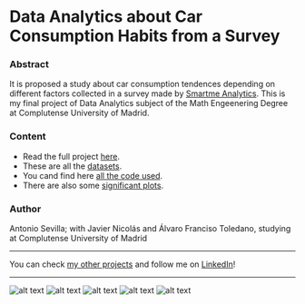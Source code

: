 # Data Analytics about Car Consumption Habits from a Survey

### Abstract
It is proposed a study about car consumption tendences depending on different factors collected in a survey made by [Smartme Analytics](https://www.smartmeanalytics.com/). This is my final project of Data Analytics subject of the Math Engeenering Degree at Complutense University of Madrid.

### Content
- Read the full project [here](https://github.com/asevillasastre/UCM-Data-Mining-Final-Project/blob/main/final-report.pdf).
- These are all the [datasets](https://github.com/asevillasastre/UCM-Data-Mining-Final-Project/blob/main/final-report.pdf).
- You cand find here [all the code used](https://github.com/asevillasastre/UCM-Data-Mining-Final-Project/tree/main/src).
- There are also some [significant plots](https://github.com/asevillasastre/UCM-Rehabilitation-and-Distribution-Models/tree/main/src/python).

### Author
Antonio Sevilla; with Javier Nicolás and Álvaro Franciso Toledano, studying at Complutense University of Madrid

-----------------------------------------------------------------------------

You can check [my other projects](https://github.com/asevillasastre?tab=repositories) and follow me on [LinkedIn](https://www.linkedin.com/in/asevillasastre/)!

-----------------------------------------------------------------------------

![alt text](https://github.com/asevillasastre/UCM-Data-Mining-Final-Project/blob/main/plots/clustering/final-clustering.png?raw=true)
![alt text](https://github.com/asevillasastre/UCM-Data-Mining-Final-Project/blob/main/plots/descriptive-plots/geographical-distribution.png?raw=true)
![alt text](https://github.com/asevillasastre/UCM-Data-Mining-Final-Project/blob/main/plots/clustering/correlations-graph.png?raw=true)
![alt text](https://github.com/asevillasastre/UCM-Data-Mining-Final-Project/blob/main/plots/regression-tree/final-tree.png?raw=true)
![alt text](https://github.com/asevillasastre/UCM-Data-Mining-Final-Project/blob/main/plots/clustering/sedimentation.png?raw=true)


